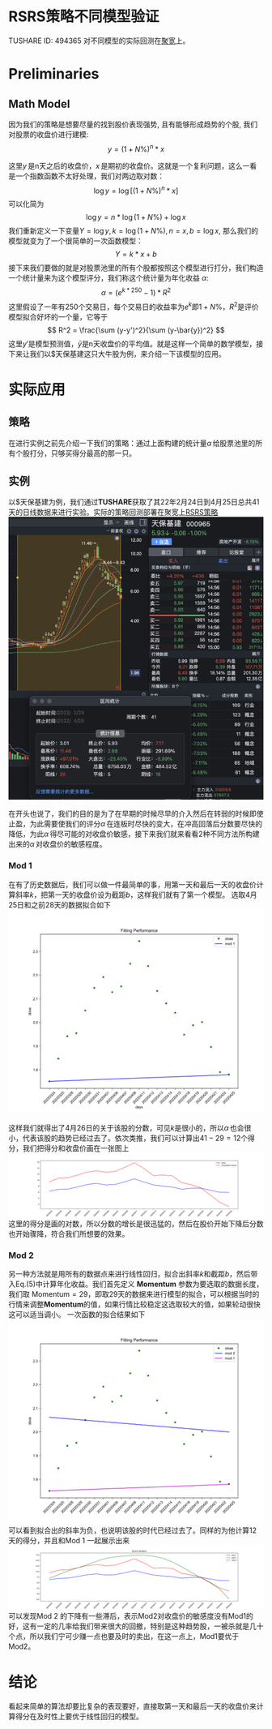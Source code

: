 # RSRS策略不同模型验证
TUSHARE ID: 494365
对不同模型的实际回测在[聚宽](https://www.joinquant.com/view/community/detail/05f09e4e904b67edfc1c28813dd7b8f2)上。
# Preliminaries
## Math Model
因为我们的策略是想要尽量的找到股价表现强势, 且有能够形成趋势的个股, 我们对股票的收盘价进行建模: 
$$
y = (1+N\%)^n*x
$$

这里$y\,$是n天之后的收盘价，$x\,$是期初的收盘价。这就是一个复利问题，这么一看是一个指数函数不太好处理，我们对两边取对数：
$$
\log y =\log[(1+N\%)^n*x]
$$
可以化简为
$$
\log y = n*\log(1+N\%) + \log x
$$
我们重新定义一下变量$Y = \log y, k = \log (1+N\%), n = x, b = \log x$, 那么我们的模型就变为了一个很简单的一次函数模型：
$$
Y = k*x+b
$$
接下来我们要做的就是对股票池里的所有个股都按照这个模型进行打分，我们构造一个统计量来为这个模型评分，我们称这个统计量为年化收益 $\alpha$:
$$
\alpha=(e^{k*250} - 1) * R^2
$$
这里假设了一年有250个交易日，每个交易日的收益率为$e^k$即$1+N\%$，$R^2$是评价模型拟合好坏的一个量，它等于
$$
R^2 = \frac{\sum (y-y')^2}{\sum (y-\bar{y})^2}
$$
这里$y'$是模型预测值，$\bar{y}$是n天收盘价的平均值。就是这样一个简单的数学模型，接下来让我们以\$天保基建这只大牛股为例，来介绍一下该模型的应用。
# 实际应用
## 策略
在进行实例之前先介绍一下我们的策略：通过上面构建的统计量$\alpha\,$给股票池里的所有个股打分，只够买得分最高的那一只。
## 实例
以\$天保基建为例，我们通过**TUSHARE**获取了其22年2月24日到4月25日总共41天的日线数据来进行实验。实际的策略回测部署在聚宽上[RSRS策略](https://www.joinquant.com/view/community/detail/05f09e4e904b67edfc1c28813dd7b8f2)
![000965.png](r2TEMbQEf-000965.png)

在开头也说了，我们的目的是为了在早期的时候尽早的介入然后在转弱的时候即使止盈，为此需要使我们的评分$\alpha\,$在连板时尽快的变大，在冲高回落后分数要尽快的降低，为此$\alpha\,$得尽可能的对收盘价敏感，接下来我们就来看看2种不同方法所构建出来的$\alpha\,$对收盘价的敏感程度。
### Mod 1
在有了历史数据后，我们可以做一件最简单的事，用第一天和最后一天的收盘价计算斜率*k*，把第一天的收盘价设为截距*b*，这样我们就有了第一个模型。
选取4月25日和之前28天的数据拟合如下
![fitting_performance.png](HaU_F-5EF-fitting_performance.png)

这样我们就得出了4月26日的关于该股的分数，可见*k*是很小的，所以$\alpha\,$也会很小，代表该股的趋势已经过去了。依次类推，我们可以计算出$41-29=12$个得分，我们把得分和收盘价画在一张图上
![annualized_returns.png](j8SWEgEnZ-annualized_returns.png)
这里的得分是画的对数，所以分数的增长是很迅猛的，然后在股价开始下降后分数也开始骤降，符合我们所想要的效果。

### Mod 2
另一种方法就是用所有的数据点来进行线性回归，拟合出斜率*k*和截距*b*，然后带入Eq.(5)中计算年化收益。我们首先定义 **Momentum** 参数为要选取的数据长度，我们取 $\mathrm{Momentum}=29$，即取29天的数据来进行模型的拟合，可以根据当时的行情来调整**Momentum**的值，如果行情比较稳定这选取较大的值，如果轮动很快这可以适当调小。
一次函数的拟合结果如下
![fitting_performance2.png](QvBiSAw9r-fitting_performance2.png)
可以看到拟合出的斜率为负，也说明该股的时代已经过去了。同样的为他计算12天的得分，并且和Mod 1 一起展示出来
![score_variation.png](keoeUGvpc-score_variation.png)
可以发现Mod 2 的下降有一些滞后，表示Mod2对收盘价的敏感度没有Mod1的好，这有一定的几率给我们带来很大的回撤，特别是这种趋势股，一被杀就是几十个点，所以我们宁可少赚一点也要及时的卖出，在这一点上，Mod1要优于Mod2。

# 结论
看起来简单的算法却要比复杂的表现要好，直接取第一天和最后一天的收盘价来计算得分在及时性上要优于线性回归的模型。
